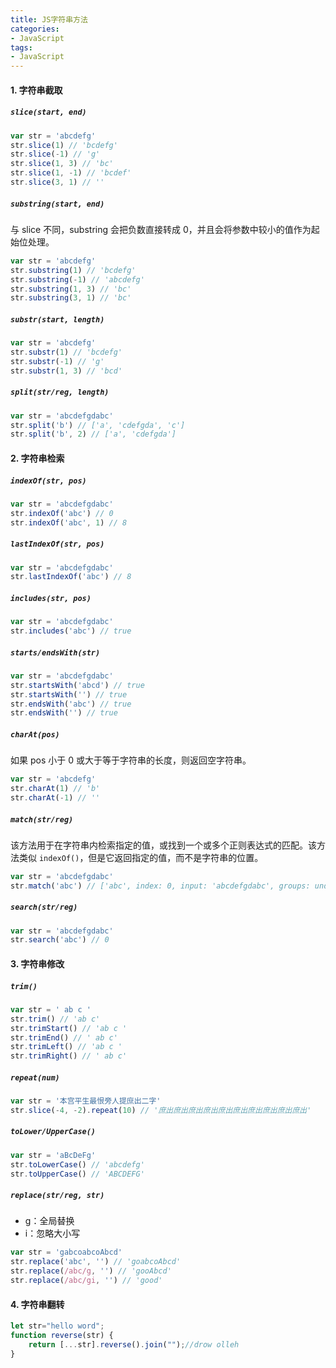 ```yaml
---
title: JS字符串方法
categories: 
- JavaScript
tags:
- JavaScript
---
```


#### 1. 字符串截取

##### `slice(start, end)`

```js
var str = 'abcdefg' 
str.slice(1) // 'bcdefg'
str.slice(-1) // 'g'
str.slice(1, 3) // 'bc'
str.slice(1, -1) // 'bcdef'
str.slice(3, 1) // ''
```

<!-- more -->

##### `substring(start, end)`

与 slice 不同，substring 会把负数直接转成 0，并且会将参数中较小的值作为起始位处理。

```js
var str = 'abcdefg' 
str.substring(1) // 'bcdefg'
str.substring(-1) // 'abcdefg'
str.substring(1, 3) // 'bc'
str.substring(3, 1) // 'bc'
```

##### `substr(start, length)`

```js
var str = 'abcdefg' 
str.substr(1) // 'bcdefg'
str.substr(-1) // 'g'
str.substr(1, 3) // 'bcd'
```

##### `split(str/reg, length)`

```js
var str = 'abcdefgdabc'
str.split('b') // ['a', 'cdefgda', 'c']
str.split('b', 2) // ['a', 'cdefgda']
```

#### 2. 字符串检索

##### `indexOf(str, pos)`

```js
var str = 'abcdefgdabc'
str.indexOf('abc') // 0
str.indexOf('abc', 1) // 8  
```

##### `lastIndexOf(str, pos)`

```js
var str = 'abcdefgdabc'
str.lastIndexOf('abc') // 8
```

##### `includes(str, pos)`

```js
var str = 'abcdefgdabc'
str.includes('abc') // true
```

##### `starts/endsWith(str)`

```js
var str = 'abcdefgdabc'
str.startsWith('abcd') // true
str.startsWith('') // true
str.endsWith('abc') // true
str.endsWith('') // true
```

##### `charAt(pos)`

如果 pos 小于 0 或大于等于字符串的长度，则返回空字符串。

```js
var str = 'abcdefg' 
str.charAt(1) // 'b'
str.charAt(-1) // ''
```

##### `match(str/reg)`

该方法用于在字符串内检索指定的值，或找到一个或多个正则表达式的匹配。该方法类似 `indexOf()`，但是它返回指定的值，而不是字符串的位置。

```js
var str = 'abcdefgdabc'
str.match('abc') // ['abc', index: 0, input: 'abcdefgdabc', groups: undefined]
```

##### `search(str/reg)`

```js
var str = 'abcdefgdabc'
str.search('abc') // 0
```

#### 3. 字符串修改

##### `trim()`

```js
var str = ' ab c '
str.trim() // 'ab c'
str.trimStart() // 'ab c '
str.trimEnd() // ' ab c'
str.trimLeft() // 'ab c '
str.trimRight() // ' ab c'
```

##### `repeat(num)`

```js
var str = '本宫平生最恨旁人提庶出二字'
str.slice(-4, -2).repeat(10) // '庶出庶出庶出庶出庶出庶出庶出庶出庶出庶出'
```

##### `toLower/UpperCase()`

```js
var str = 'aBcDeFg'
str.toLowerCase() // 'abcdefg'
str.toUpperCase() // 'ABCDEFG'
```

##### `replace(str/reg, str)`

- g：全局替换
- i：忽略大小写

```js
var str = 'gabcoabcoAbcd'
str.replace('abc', '') // 'goabcoAbcd'
str.replace(/abc/g, '') // 'gooAbcd'
str.replace(/abc/gi, '') // 'good'
```

#### 4. 字符串翻转

```js
let str="hello word";
function reverse(str) {
    return [...str].reverse().join("");//drow olleh
}
```

